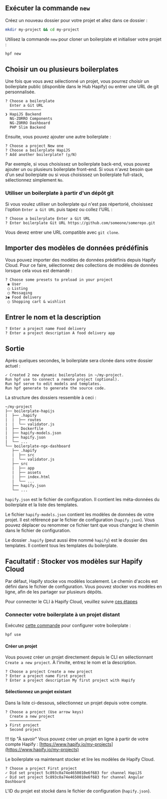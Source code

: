 ## Exécuter la commande `new`

Créez un nouveau dossier pour votre projet et allez dans ce dossier :

```bash
mkdir my-project && cd my-project
```

Utilisez la commande `new` pour cloner un boilerplate et initialiser votre projet :

```bash
hpf new
```

## Choisir un ou plusieurs boilerplates

Une fois que vous avez sélectionné un projet, vous pourrez choisir un boilerplate public (disponible dans le Hub Hapify) ou entrer une URL de git personnalisée.

```
? Choose a boilerplate 
  Enter a Git URL 
  ──────────────
❯ HapiJS Backend 
  NG-ZORRO Components 
  NG-ZORRO Dashboard 
  PHP Slim Backend 
```

Ensuite, vous pouvez ajouter une autre boilerplate :

```
? Choose a project New one
? Choose a boilerplate HapiJS
? Add another boilerplate? (y/N)
```

Par exemple, si vous choisissez un boilerplate back-end, vous pouvez ajouter un ou plusieurs boilerplate front-end.
Si vous n'avez besoin que d'un seul boilerplate ou si vous choisissez un boilerplate full-stack, sélectionnez simplement `No`.

### Utiliser un boilerplate à partir d'un dépôt git

Si vous voulez utiliser un boilerplate qui n'est pas répertorié, choisissez l'option `Enter a Git URL` puis tapez ou collez l'URL :

```
? Choose a boilerplate Enter a Git URL
? Enter boilerplate Git URL https://github.com/someone/somerepo.git
```

Vous devez entrer une URL compatible avec `git clone`.

## Importer des modèles de données prédéfinis

Vous pouvez importer des modèles de données prédéfinis depuis Hapify Cloud.
Pour ce faire, sélectionnez des collections de modèles de données lorsque cela vous est demandé :

```
? Choose some presets to preload in your project 
 ◉ User
 ◯ Listing
 ◯ Messaging
❯◉ Food delivery
 ◯ Shopping cart & wishlist
```

## Entrer le nom et la description

```
? Enter a project name Food delivery
? Enter a project description A food delivery app
```

## Sortie

Après quelques secondes, le boilerplate sera clonée dans votre dossier actuel :

```
✓ Created 2 new dynamic boilerplates in ~/my-project.
Run hpf use to connect a remote project (optional).
Run hpf serve to edit models and templates.
Run hpf generate to generate the source code.
```

La structure des dossiers ressemble à ceci :

```
~/my-project
├── boilerplate-hapijs
|  ├── .hapify
|  |  ├── routes
|  |  └── validator.js
|  ├── Dockerfile
|  ├── hapify-models.json
|  ├── hapify.json
|  └── ...
└── boilerplate-ngx-dashboard
   ├── .hapify
   |  ├── src
   |  └── validator.js
   ├── src
   |  ├── app
   |  ├── assets
   |  ├── index.html
   |  └── ...
   ├── hapify.json
   └── ...
```

`hapify.json` est le fichier de configuration. Il contient les méta-données du boilerplate et la liste des templates.

Le fichier `hapify-models.json` contient les modèles de données de votre projet.
Il est référencé par le fichier de configuration (`hapify.json`).
Vous pouvez déplacer ou renommer ce fichier tant que vous changez le chemin dans le fichier de configuration.

Le dossier `.hapify` (peut aussi être nommé `hapify`) est le dossier des templates. Il contient tous les templates du boilerplate.

## **Facultatif** : Stocker vos modèles sur Hapify Cloud

Par défaut, Hapify stocke vos modèles localement. Le chemin d'accès est défini dans le fichier de configuration.
Vous pouvez stocker vos modèles en ligne, afin de les partager sur plusieurs dépôts.

Pour connecter le CLI à Hapify Cloud, veuillez suivre [ces étapes](../installation.md#facultatif-connecter-le-cli-a-hapify-cloud)

### Connecter votre boilerplate à un projet distant

Exécutez [cette commande](../../reference/cli.md#definir-le-projet-a-utiliser-dans-un-boilerplatechannel) pour configurer votre boilerplate :

```bash
hpf use
```

#### Créer un projet

Vous pouvez créer un projet directement depuis le CLI en sélectionnant `Create a new project`.
À l'invite, entrez le nom et la description.

```
? Choose a project Create a new project
? Enter a project name First project
? Enter a project description My first project with Hapify
```

#### Sélectionnez un projet existant

Dans la liste ci-dessous, sélectionnez un projet depuis votre compte.

```
? Choose a project (Use arrow keys)
  Create a new project 
  ──────────────
❯ First project
  Second project
```

!!! tip "À savoir"
    Vous pouvez créer un projet en ligne à partir de votre compte Hapify : [https://www.hapify.io/my-projects](https://www.hapify.io/my-projects)

Le boilerplate va maintenant stocker et lire les modèles de Hapify Cloud.

```
? Choose a project First project
✓ Did set project 5c893c0a74e4650010e6f683 for channel HapiJS
✓ Did set project 5c893c0a74e4650010e6f683 for channel Angular Dashboard
```

L'ID du projet est stocké dans le fichier de configuration (`hapify.json`).
